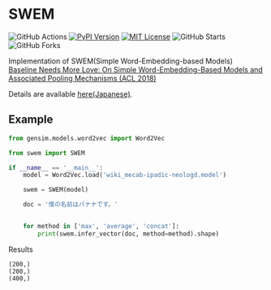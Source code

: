 # SWEM
![GitHub Actions](https://github.com/yutayamazaki/SWEM-Python/workflows/build/badge.svg)
[![PyPI Version](https://img.shields.io/pypi/v/swem.svg)](https://pypi.org/project/swem/)
[![MIT License](http://img.shields.io/badge/license-MIT-blue.svg?style=flat)](LICENSE)
![GitHub Starts](https://img.shields.io/github/stars/yutayamazaki/SWEM-Python.svg?style=social)
![GitHub Forks](https://img.shields.io/github/forks/yutayamazaki/SWEM-Python.svg?style=social)

Implementation of SWEM(Simple Word-Embedding-based Models)  
[Baseline Needs More Love: On Simple Word-Embedding-Based Models and Associated Pooling Mechanisms (ACL 2018)](https://arxiv.org/abs/1805.09843)

Details are available [here(Japanese)](https://scrapbox.io/whey-memo/SWEM(Simple_Word-Embedding-Based_Models)).

## Example

```python example.py
from gensim.models.word2vec import Word2Vec

from swem import SWEM

if __name__ == '__main__':
    model = Word2Vec.load('wiki_mecab-ipadic-neologd.model')

    swem = SWEM(model)

    doc = '僕の名前はバナナです。'


    for method in ['max', 'average', 'concat']:
        print(swem.infer_vector(doc, method=method).shape)
```

Results  
```shell
(200,)
(200,)
(400,)
```
